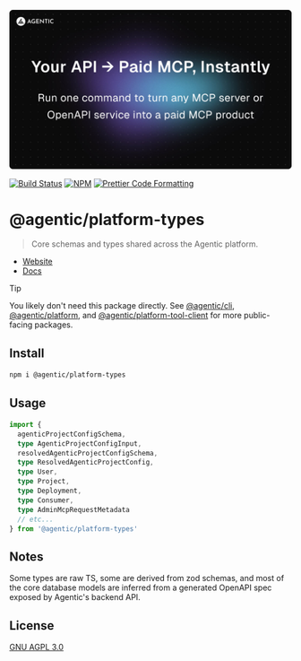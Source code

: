 <p align="center">
  <a href="https://agentic.so/publishing">
    <img alt="Agentic" src="/apps/web/public/agentic-publishing-social-image-dark-github.jpg" width="640">
  </a>
</p>

<p>
  <a href="https://github.com/transitive-bullshit/agentic/actions/workflows/main.yml"><img alt="Build Status" src="https://github.com/transitive-bullshit/agentic/actions/workflows/main.yml/badge.svg" /></a>
  <a href="https://www.npmjs.com/package/@agentic/platform-types"><img alt="NPM" src="https://img.shields.io/npm/v/@agentic/platform-types.svg" /></a>
  <a href="https://prettier.io"><img alt="Prettier Code Formatting" src="https://img.shields.io/badge/code_style-prettier-brightgreen.svg" /></a>
</p>

# @agentic/platform-types <!-- omit from toc -->

> Core schemas and types shared across the Agentic platform.

- [Website](https://agentic.so/publishing)
- [Docs](https://docs.agentic.so)

> [!TIP]
> You likely don't need this package directly. See [@agentic/cli](https://github.com/transitive-bullshit/agentic/tree/main/packages/cli), [@agentic/platform](https://github.com/transitive-bullshit/agentic/tree/main/packages/platform), and [@agentic/platform-tool-client](https://github.com/transitive-bullshit/agentic/tree/main/packages/platform-tool-client) for more public-facing packages.

## Install

```bash
npm i @agentic/platform-types
```

## Usage

```ts
import {
  agenticProjectConfigSchema,
  type AgenticProjectConfigInput,
  resolvedAgenticProjectConfigSchema,
  type ResolvedAgenticProjectConfig,
  type User,
  type Project,
  type Deployment,
  type Consumer,
  type AdminMcpRequestMetadata
  // etc...
} from '@agentic/platform-types'
```

## Notes

Some types are raw TS, some are derived from zod schemas, and most of the core database models are inferred from a generated OpenAPI spec exposed by Agentic's backend API.

## License

[GNU AGPL 3.0](https://choosealicense.com/licenses/agpl-3.0/)
